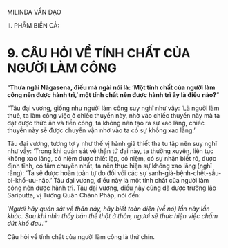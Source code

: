 MILINDA VẤN ĐẠO

II. PHẨM BIỂN CẢ:

# 9. CÂU HỎI VỀ TÍNH CHẤT CỦA NGƯỜI LÀM CÔNG

“**Thưa ngài Nāgasena, điều mà ngài nói là: ‘Một tính chất của người làm công nên được hành trì,’ một tính chất nên được hành trì ấy là điều nào?**”

“Tâu đại vương, giống như người làm công suy nghĩ như vầy: ‘Là người làm thuê, ta làm công việc ở chiếc thuyền này, nhờ vào chiếc thuyền này mà ta đạt được thức ăn và tiền công, ta không nên tạo ra sự xao lãng, chiếc thuyền này sẽ được chuyển vận nhờ vào ta có sự không xao lãng.’

Tâu đại vương, tương tợ y như thế vị hành giả thiết tha tu tập nên suy nghĩ như vầy: ‘Trong khi quán sát về thân tứ đại này, ta thường xuyên, liên tục không xao lãng, có niệm được thiết lập, có niệm, có sự nhận biết rõ, được định tĩnh, có tâm chuyên nhất, ta nên thực hiện sự không xao lãng (nghĩ rằng): ‘Ta sẽ được hoàn toàn tự do đối với các sự sanh-già-bệnh-chết-sầu-bi-khổ-ưu-não.’ Tâu đại vương, điều này là một tính chất của người làm công nên được hành trì. Tâu đại vương, điều này cũng đã được trưởng lão Sāriputta, vị Tướng Quân Chánh Pháp, nói đến:

‘_Ngươi hãy quán sát về thân này, hãy biết toàn diện (về nó) lần này lần khác. Sau khi nhìn thấy bản thể thật ở thân, ngươi sẽ thực hiện việc chấm dứt khổ đau_.’”

Câu hỏi về tính chất của người làm công là thứ chín.

